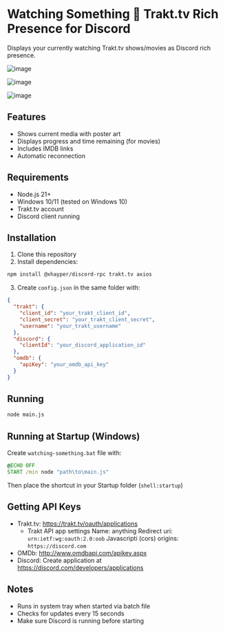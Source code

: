 # Watching Something 👀 Trakt.tv Rich Presence for Discord

Displays your currently watching Trakt.tv shows/movies as Discord rich presence.

![image](https://github.com/user-attachments/assets/97f27545-fd23-49a6-8928-0b5867a7957a)

![image](https://github.com/user-attachments/assets/a5557492-a973-4a84-9490-52af7a7b2b4f)

![image](https://github.com/user-attachments/assets/499a88e9-9c6a-4ed9-baec-82e196e8c0ee)


## Features
- Shows current media with poster art
- Displays progress and time remaining (for movies)
- Includes IMDB links
- Automatic reconnection

## Requirements
- Node.js 21+
- Windows 10/11 (tested on Windows 10)
- Trakt.tv account
- Discord client running

## Installation
1. Clone this repository
2. Install dependencies:
```bash
npm install @xhayper/discord-rpc trakt.tv axios
```

3. Create `config.json` in the same folder with:
```json
{
  "trakt": {
    "client_id": "your_trakt_client_id",
    "client_secret": "your_trakt_client_secret",
    "username": "your_trakt_username"
  },
  "discord": {
    "clientId": "your_discord_application_id"
  },
  "omdb": {
    "apiKey": "your_omdb_api_key"
  }
}
```

## Running
```bash
node main.js
```

## Running at Startup (Windows)
Create `watching-something.bat` file with:
```bat
@ECHO OFF
START /min node "path\to\main.js"
```
Then place the shortcut in your Startup folder (`shell:startup`)

## Getting API Keys
- Trakt.tv: https://trakt.tv/oauth/applications
  - Trakt API app settings
    Name: anything
    Redirect uri: `urn:ietf:wg:oauth:2.0:oob`
    Javascripti (cors) origins: `https://discord.com`
- OMDb: http://www.omdbapi.com/apikey.aspx
- Discord: Create application at https://discord.com/developers/applications

## Notes
- Runs in system tray when started via batch file
- Checks for updates every 15 seconds
- Make sure Discord is running before starting
